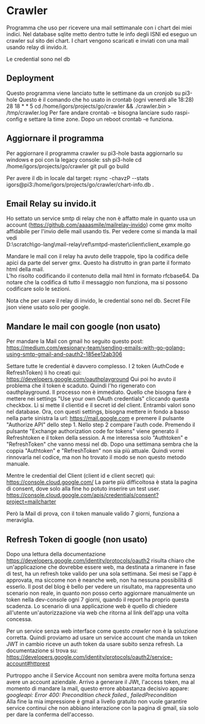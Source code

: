 # Crawler
Programma che uso per ricevere una mail settimanale con i chart dei miei indici.
Nel database sqlite metto dentro tutte le info degli ISNI ed
eseguo un crawler sul sito dei chart. 
I chart vengono scaricati e inviati con una mail usando relay di invido.it.

Le credential sono nel db

## Deployment
Questo programma viene lanciato tutte le settimane da un cronjob su pi3-hole
Questo è il comando che ho usato in crontab (ogni venerdì alle 18:28)
28 18 * * 5  cd /home/igors/projects/go/crawler && ./crawler.bin > /tmp/crawler.log
Per fare andare crontab -e bisogna lanciare sudo raspi-config e settare la time zone.
Dopo un reboot crontab -e funziona.

## Aggiornare il programma
Per aggiornare il programma crawler su pi3-hole basta aggiornarlo su windows e 
poi con la legacy console:
ssh pi3-hole
cd /home/igors/projects/go/crawler
git pull
go build

Per avere il db in locale dal target:
rsync -chavzP --stats igors@pi3:/home/igors/projects/go/crawler/chart-info.db . 

## Email Relay su invido.it
Ho settato un service smtp di relay che non è affatto male in quanto usa un account (https://github.com/aaaasmile/mailrelay-invido)
come gmx molto affidabile per l'invio delle mail usando tls.
Per vedere come si manda la mail vedi  
D:\scratch\go-lang\mail-relay\ref\smtpd-master\client\client_example.go

Mandare le mail con il relay ha avuto delle trappole, tipo la codifica
delle apici da parte del server gmx. Questo ha distrutto in gran parte 
il formato html della mail.  
L'ho risolto codificando il contenuto della mail html in formato rfcbase64.
Da notare che la codifica di tutto il messaggio non funziona, ma si possono 
codificare solo le sezioni.

Nota che per usare il relay di invido, le credential sono nel db. Secret File json 
viene usato solo per google.


## Mandare le mail con google (non usato)

Per mandare la Mail con gmail ho seguito questo post:
https://medium.com/wesionary-team/sending-emails-with-go-golang-using-smtp-gmail-and-oauth2-185ee12ab306  

Settare tutte le credential è davvero complesso. 
I 2 token (AuthCode e RefreshToken) li ho creati qui:
https://developers.google.com/oauthplayground
Qui poi ho avuto il problema che il token è scaduto.
Quindi l'ho rigenerato con oauthplayground. Il processo non è immediato.
Quello che bisogna fare è mettere nei settings "Use your own OAuth credentials"
cliccando questa checkbox. Lì si mette il clientid e il secret id del client.
Entrambi valori sono nel database.
Ora, con questi  settings, bisogna mettere in fondo a basso nella parte sinistra la url:
https://mail.google.com
e premere il pulsante "Authorize API" dello step 1.
Nello step 2 compare l'auth code. Premendo il pulsante "Exchange authorization code for tokens"
viene generato il Refreshtoken e il token della session. A me interessa solo
"Authtoken" e "RefreshToken" che vanno messi nel db. 
Dopo una settimana sembra che la coppia "Authtoken" e "RefreshToken" non sia più attuale.
Quindi vorrei rinnovarla nel codice, ma non ho trovato il modo se non questo metodo manuale.


Mentre le credential del Client (client id e client secret) qui:
https://console.cloud.google.com/
La parte più difficoltosa è stata la pagina di consent, dove solo alla fine ho potuto inserire un test user.
https://console.cloud.google.com/apis/credentials/consent?project=mailcharter


Però la Mail di prova, con il token manuale valido 7 giorni, funziona a meraviglia.

## Refresh Token di google (non usato)
Dopo una lettura della documentazione https://developers.google.com/identity/protocols/oauth2
risulta chiaro che un'applicazione che dovrebbe essere web, ma destinata a rimanere in fase di test,
ha un refresh toke valido per una sola settimana. Sei mesi se l'app è approvata, ma siccome non
è neanche web, non ha nessuna possibilità di esserlo. 
Il post del blog è bello per vedere un risultato, ma rappresenta uno scenario non reale,
in quanto non posso certo aggiornare manualmente un token nella dev-console ogni 7 giorni,
quando il report ha proprio questa scadenza.
Lo scenario di una applicazione web è quello di chiedere all'utente un'autorizzazione 
via web che ritorna al link dell'app una volta concessa.

Per un service senza web interface come questo _crawler_ non è la soluzione corretta.
Quindi proviamo ad usare un service account che manda un token JWT in cambio riceve 
un auth token da usare subito senza refresh.
La documentazione si trova su: https://developers.google.com/identity/protocols/oauth2/service-account#httprest

Purtroppo anche il Service Account non sembra avere molta fortuna senza avere un 
account aziendale. Arrivo a generare il JWt, l'access token, ma al momento di mandare 
la mail, questo errore abbastanza decisivo appare:
 _googleapi: Error 400: Precondition check failed., failedPrecondition_  
Alla fine la mia impressione è gmail a livello gratuito non vuole garantire service continui
che non abbiano interazione con la pagina di gmail, sia solo per dare la conferma dell'accesso.

